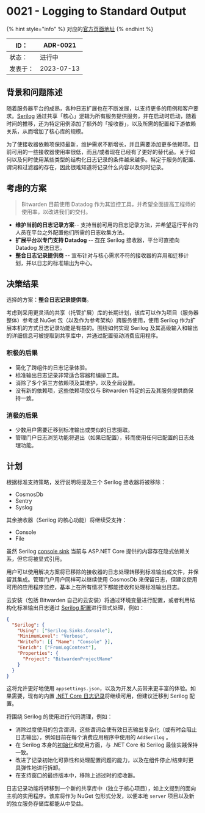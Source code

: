 # 0021 - Logging to Standard Output

{% hint style="info" %}
对应的[官方页面地址](https://contributing.bitwarden.com/architecture/adr/standard-output-logging)
{% endhint %}

| ID：  | ADR-0021   |
| ---- | ---------- |
| 状态：  | 进行中        |
| 发表于： | 2023-07-13 |

## 背景和问题陈述​ <a href="#context-and-problem-statement" id="context-and-problem-statement"></a>

随着服务器平台的成熟，各种日志扩展也在不断发展，以支持更多的用例和客户要求。[Serilog](https://serilog.net/) 通过共享「核心」逻辑为所有服务提供服务，并在启动时启动，随着时间的推移，还为特定用例添加了额外的「接收器」，以及所需的配置和下游依赖关系，从而增加了核心库的规模。

为了使接收器依赖项保持最新，维护需求不断增长，并且需要添加更多依赖项。目前可用的一些接收器使用率很低，而且/或者现在已经有了更好的替代品。关于如何以及何时使用某些类型的结构化日志记录的条件越来越多。特定于服务的配置、谓词和过滤器的存在，因此很难知道将记录什么内容以及何时记录。

## 考虑的方案​ <a href="#considered-options" id="considered-options"></a>

> Bitwarden 目前使用 Datadog 作为其监控工具，并希望全面提高工程师的使用率，以改进我们的交付。

* **维护当前的日志记录方案**-- 支持当前可用的日志记录方法，并希望运行平台的人员在平台之外配置他们所需的日志收集方法。
* **扩展平台以专门支持 Datadog** -- [存在](https://www.nuget.org/packages/serilog.sinks.datadog.logs) Serilog 接收器，平台可直接向 Datadog 发送日志。
* **整合日志记录提供商** -- 宣布针对与核心需求不符的接收器的弃用和迁移计划，并以日志的标准输出为中心。

## 决策结果​ <a href="#decision-outcome" id="decision-outcome"></a>

选择的方案：**整合日志记录提供商**。

考虑到采用更灵活的共享（托管扩展）库的长期计划，该库可以作为项目（服务器整体）参考或 NuGet 包（以及作为参考架构）跨服务使用，使用 Serilog 作为扩展本机的方式日志记录功能是有益的。围绕如何实现 Serilog 及其高级输入和输出的详细信息可被提取到共享库中，并通过配置驱动消费应用程序。

### 积极的后果​ <a href="#positive-consequences" id="positive-consequences"></a>

* 简化了跨组件的日志记录体验。
* 标准输出日志记录非常适合容器和编排工具。
* 消除了多个第三方依赖项及其维护，以及全局设置。
* 没有新的依赖项，这些依赖项仅仅与 Bitwarden 特定的云及其服务提供商保持一致。

### 消极的后果​ <a href="#negative-consequences" id="negative-consequences"></a>

* 少数用户需要迁移到标准输出或类似的日志摄取。
* 管理门户日志浏览功能将退出（如果已配置），转而使用任何已配置的日志处理功能。

## 计划​ <a href="#plan" id="plan"></a>

根据标准支持策略，发行说明将提及三个 Serilog 接收器将被移除：

* CosmosDb
* Sentry
* Syslog

其余接收器（Serilog 的核心功能）将继续受支持：

* Console
* File

虽然 Serilog [console sink](https://www.nuget.org/packages/serilog.sinks.console) 当前与 ASP.NET Core 提供的内容存在隐式依赖关系，但它将被显式引用。

用户可以使用解决方案将已移除的接收器的日志处理转移到标准输出或文件，并保留其集成。管理门户用户同样可以继续使用 CosmosDb 来保留日志，但建议使用可用的应用程序监控，基本上在所有情况下都能接收和处理标准输出日志。

云安装（包括 Bitwarden 自己的云安装）将通过环境变量进行配置，或者利用结构化标准输出日志通过 [Serilog 配置](https://www.nuget.org/packages/Serilog.Settings.Configuration/)进行显式处理，例如：

```json
{
  "Serilog": {
    "Using": ["Serilog.Sinks.Console"],
    "MinimumLevel": "Verbose",
    "WriteTo": [{ "Name": "Console" }],
    "Enrich": ["FromLogContext"],
    "Properties": {
      "Project": "BitwardenProjectName"
    }
  }
}
```

这将允许更好地使用 `appsettings.json`，以及为开发人员带来更丰富的体验。如果需要，现有的内置 [.NET Core 日志记录](https://learn.microsoft.com/en-us/dotnet/core/extensions/logging)将继续可用，但建议迁移到 Serilog 配置。

将围绕 Serilog 的使用进行代码清理，例如：

* 消除过度使用的包含谓词，这些谓词会使有效日志输出复杂化（或有时会阻止日志输出），例如目前在每个消费应用程序中使用的 `AddSerilog` 。
* 在 Serilog 本身的[初始化](https://github.com/serilog/serilog-aspnetcore#two-stage-initialization)和使用方面，与 .NET Core 和 Serilog 最佳实践保持一致。
* 改进了记录初始化可靠性和处理配置问题的能力，以及在组件停止/结束时更具弹性地进行拆卸。
* 在支持窗口的最终版本中，移除上述过时的接收器。

日志记录功能将转移到一个新的共享库中（独立于核心项目），如上文提到的面向主机的实用程序。该库将作为 NuGet 包形式分发，以便本地 `server` 项目以及新的独立服务存储库都能从中受益。
